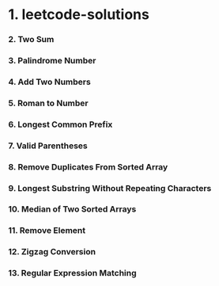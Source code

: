 # 1. leetcode-solutions

### 2. Two Sum

### 3. Palindrome Number

### 4. Add Two Numbers

### 5. Roman to Number

### 6. Longest Common Prefix

### 7. Valid Parentheses

### 8. Remove Duplicates From Sorted Array

### 9. Longest Substring Without Repeating Characters

### 10. Median of Two Sorted Arrays

### 11. Remove Element

### 12. Zigzag Conversion

### 13. Regular Expression Matching
